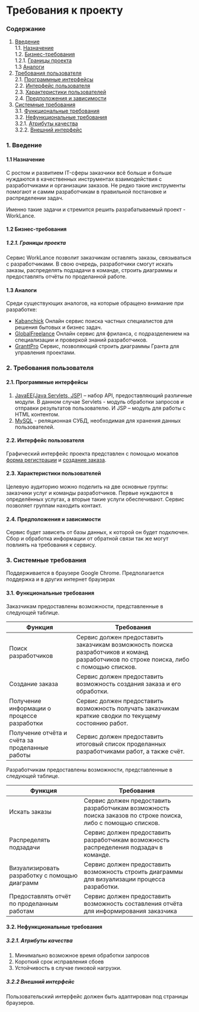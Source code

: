 # Требования к проекту
### Содержание
1. [Введение](#1) <br>
  1.1. [Назначение](#1.1) <br>
  1.2. [Бизнес-требования](#1.2) <br>
      1.2.1. [Границы проекта](#1.2.1) <br>
  1.3 [Аналоги](#1.3) <br>
2. [Требования пользователя](#2) <br>
  2.1. [Программные интерфейсы](#2.1) <br>
  2.2. [Интерфейс пользователя](#2.2) <br>
  2.3. [Характеристики пользователей](#2.3) <br>
  2.4. [Предположения и зависимости](#2.4) <br>
3. [Системные требования](#3.) <br>
  3.1. [Функциональные требования](#3.1) <br>
  3.2. [Нефункциональные требования](#3.2) <br>
     3.2.1. [Атрибуты качества](#3.2.1) <br>
     3.2.2. [Внешний интерфейс](#3.2.2) <br>

### 1. Введение <a name="1"></a>
#### 1.1 Назначение <a name="1.1"></a>
С ростом и развитием IT-сферы заказчики всё больше и больше нуждаются в качественных инструментах взаимодействия с разработчиками и организации заказов. Не редко такие инструменты помогают и самим разработчикам в правильной постановке и распределении задач.
 
Именно такие задачи и стремится решить разрабатываемый проект  - WorkLance.
#### 1.2 Бизнес-требования <a name="1.2"></a>
##### 1.2.1. Границы проекта <a name="1.2.1"></a>
Сервис WorkLance позволит заказчикам оставлять заказы, связываться с разработчиками. В свою очередь, разработчики смогут искать заказы, распределять подзадачи в команде, строить диаграммы и предоставлять отчёты по проделанной работе.
#### 1.3 Аналоги <a name="1.3"></a>
Среди существующих аналогов, на которые обращено внимание при разработке:
* [Kabanchick](https://kabanchik.by) Онлайн сервис поиска частных специалистов для решения бытовых и бизнес задач.
* [GlobalFreelance](https://globalfreelance.by)  Онлайн сервис для фриланса, с подразделением на специализации и проверкой знаний разработчиков.
* [GranttPro](https://ganttpro.com) Сервис, позволяющий строить диаграммы Гранта для управления проектами.
### 2. Требования пользователя <a name="2"></a>
#### 2.1. Программные интерфейсы <a name="2.1"></a>
1) [JavaEE(Java Servlets, JSP)](https://www.oracle.com/java/technologies/java-ee-glance.html) – набор API, предоставляющий различные модули. В данном случае Servlets  - модуль обработки запросов и отправки результатов пользователю. И JSP – модуль для работы с HTML контентом.
2) [MySQL](https://www.mysql.com/) - реляционная СУБД, необходимая для хранения данных пользователей.
#### 2.2. Интерфейс пользователя <a name="2.2"></a>
Графический интерфейс проекта представлен с помощью мокапов [форма регистрации](https://github.com/Krealll/WorkLance/blob/master/documentation/mockups/REGISTER.pdf) и [создание заказа](https://github.com/Krealll/WorkLance/blob/master/documentation/mockups/ORDER.pdf).
#### 2.3. Характеристики пользователей <a name="2.3"></a>
Целевую аудиторию можно поделить на две основные группы: заказчики услуг и команды разработчиков. Первые нуждаются в определённых услугах, а вторые такие услуги обеспечивают. Сервис позволяет группам находить контакт.
#### 2.4. Предположения и зависимости <a name="2.4"></a>
Сервис будет зависеть от базы данных, к которой он будет подключен. Сбор и обработка информации от обратной связи так же могут повлиять на требования к сервису.
### 3. Системные требования <a name="3"></a>
Поддерживается в браузере Google Chrome. Предполагается поддержка и в других интернет браузерах
#### 3.1. Функциональные требования <a name="3.1"></a>
Заказчикам предоставлены возможности, представленные в следующей таблице.

Функция | Требования
--- | ---
Поиск разработчиков | Сервис должен предоставить заказчикам возможность поиска разработчиков и команд разработчиков по строке поиска, либо с помощью списков.
Создание заказа | Сервис должен предоставить возможность создания заказа и его обработки.
Получение информации о процессе разработки  | Сервис должен предоставить возможность получать заказчикам краткие сводки по текущему состоянию работ.
Получение отчёта и счёта за проделанные работы | Сервис должен предоставить итоговый список проделанных разработчиками работ, а также счёт.

Разработчикам предоставлены возможности, представленные в следующей таблице.

Функция | Требования
--- | ---
Искать заказы | Сервис должен предоставить разработчикам возможность поиска заказов по строке поиска, либо с помощью списков.
Распределять подзадачи | Сервис должен предоставить разработчикам возможность распределения подзадач в команде.
Визуализировать разработку с помощью диаграмм | Сервис должен предоставить возможность строить диаграммы для визуализации процесса разработки.
Предоставлять отчёт по проделанным работам| Сервис должен предоставить возможность составления отчёта для информирования заказчика

#### 3.2. Нефункциональные требования <a name="3.2"></a>
  ##### 3.2.1. Атрибуты качества <a name="3.2.1"></a>
1) Минимально возможное время обработки запросов
2) Короткий срок исправления сбоев
3) Устойчивость в случае пиковой нагрузки. <br/>
  ##### 3.2.2 Внешний интерфейс <a name="3.2.2"></a>
Пользовательский интерфейс должен быть адаптирован под страницы браузеров.
